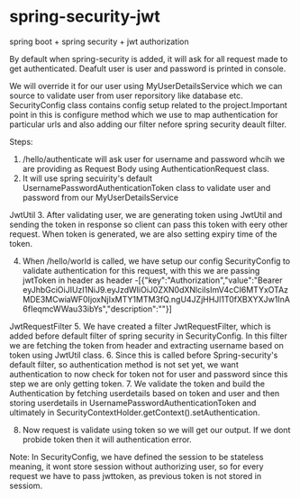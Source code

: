 # spring-security-jwt
spring boot + spring security + jwt authorization

By default when spring-security is added, it will ask for all request made to get authenticated. Deafult user is user and password is printed in console.

We will override it for our user using MyUserDetailsService which we can source to validate user from user reporsitory like database etc.
SecurityConfig class contains config setup related to the project.Important point in this is configure method which we use to map authentication for particular urls and also adding our filter nefore spring security deault filter.

Steps:
1. /hello/authenticate will ask user for username and password whcih we are providing as Request Body  using AuthenticationRequest class.
2. It will use spring secuirity's default UsernamePasswordAuthenticationToken class to validate user and password from our MyUserDetailsService

JwtUtil
3. After validating user, we are generating token using JwtUtil and sending the token in response so client can pass this token with eery other request.
When token is generated, we are also setting expiry time of the token.


4. When /hello/world is called, we have setup our config SecurityConfig to validate authentication for this request, with this we are passing jwtToken in header as header -[{"key":"Authorization","value":"Bearer eyJhbGciOiJIUzI1NiJ9.eyJzdWIiOiJ0ZXN0dXNlciIsImV4cCI6MTYxOTAzMDE3MCwiaWF0IjoxNjIxMTY1MTM3fQ.ngU4JZjHHJl1T0fXBXYXJw1InA6fIeqmcWWau33ibYs","description":""}]

JwtRequestFilter
5. We have created a filter JwtRequestFilter, which is added before default filter of spring security in SecurityConfig. In this filter we are fetching the token from header and extracting username based on token using JwtUtil class.
6. Since this is called before Spring-security's default filter, so authentication method is not set yet, we want authentication to now check for token not for user and password since this step we are only getting token.
7. We validate the token and build the Authentication by fetching userdetails based on token and user and then storing userdetails in UsernamePasswordAuthenticationToken and ultimately in SecurityContextHolder.getContext().setAuthentication.

8. Now request is validate using token so we will get our output. If we dont probide token then it will authentication error.

Note: In SecurityConfig, we have defined the session to be stateless meaning, it wont store session without authorizing user, so for every request we have to pass jwttoken, as previous token is not stored in sessiom.
